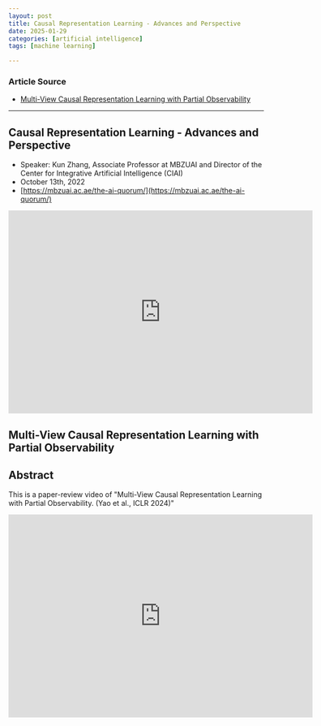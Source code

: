 ```yaml
---
layout: post
title: Causal Representation Learning - Advances and Perspective
date: 2025-01-29
categories: [artificial intelligence]
tags: [machine learning]

---
```


### Article Source


* [Multi-View Causal Representation Learning with Partial Observability](https://www.youtube.com/watch?v=u9YRxz66cMA)

---


## Causal Representation Learning - Advances and Perspective

* Speaker: Kun Zhang, Associate Professor at MBZUAI and Director of the Center for Integrative Artificial Intelligence (CIAI)
* October 13th, 2022
* [https://mbzuai.ac.ae/the-ai-quorum/](https://mbzuai.ac.ae/the-ai-quorum/)

<iframe width="600" height="400" src="https://www.youtube.com/embed/SRdlOBxKDgE?si=m4MJ7oRZUbf37_qp" title="YouTube video player" frameborder="0" allow="accelerometer; autoplay; clipboard-write; encrypted-media; gyroscope; picture-in-picture; web-share" referrerpolicy="strict-origin-when-cross-origin" allowfullscreen></iframe>

## Multi-View Causal Representation Learning with Partial Observability


## Abstract

This is a paper-review video of "Multi-View Causal Representation Learning with Partial Observability. (Yao et al., ICLR 2024)"

<iframe width="600" height="400" src="https://www.youtube.com/embed/u9YRxz66cMA?si=ru16oU-6WbP-rMMr" title="YouTube video player" frameborder="0" allow="accelerometer; autoplay; clipboard-write; encrypted-media; gyroscope; picture-in-picture; web-share" referrerpolicy="strict-origin-when-cross-origin" allowfullscreen></iframe>